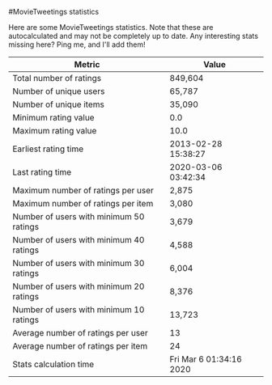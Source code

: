 #MovieTweetings statistics

Here are some MovieTweetings statistics. Note that these are autocalculated and may not be completely up to date. Any interesting stats missing here? Ping me, and I'll add them!

Metric | Value
--- | ---
Total number of ratings                 | 849,604
Number of unique users                  | 65,787
Number of unique items                  | 35,090
Minimum rating value                    | 0.0
Maximum rating value                    | 10.0
Earliest rating time                    | 2013-02-28 15:38:27
Last rating time                        | 2020-03-06 03:42:34
Maximum number of ratings per user      | 2,875
Maximum number of ratings per item      | 3,080
Number of users with minimum 50 ratings | 3,679
Number of users with minimum 40 ratings | 4,588
Number of users with minimum 30 ratings | 6,004
Number of users with minimum 20 ratings | 8,376
Number of users with minimum 10 ratings | 13,723
Average number of ratings per user      | 13
Average number of ratings per item      | 24
Stats calculation time                  | Fri Mar  6 01:34:16 2020

